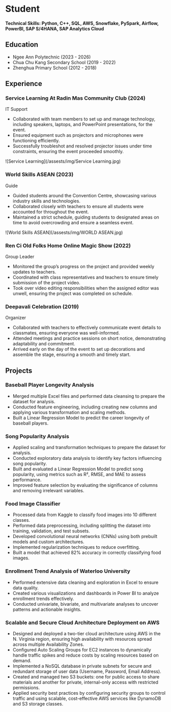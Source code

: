 # Student

#### Technical Skills: Python, C++, SQL, AWS, Snowflake, PySpark, Airflow, PowerBI, SAP S/4HANA, SAP Analytics Cloud

## Education
- Ngee Ann Polytechnic (2023 - 2026)
- Chua Chu Kang Secondary School (2019 - 2022)		 
- Zhenghua Primary School (2012 - 2018)
  

## Experience
### Service Learning At Radin Mas Community Club (2024)
IT Support

- Collaborated with team members to set up and manage technology, including speakers, laptops, and PowerPoint presentations, for the event.
- Ensured equipment such as projectors and microphones were functioning efficiently.
- Successfully troubleshot and resolved projector issues under time constraints, ensuring the event proceeded smoothly.

![Service Learning](/assests/img/Service Learning.jpg)

### World Skills ASEAN (2023)
Guide

- Guided students around the Convention Centre, showcasing various industry skills and technologies.
- Collaborated closely with teachers to ensure all students were accounted for throughout the event.
- Maintained a strict schedule, guiding students to designated areas on time to avoid overcrowding and ensure a seamless event.

![World Skills ASEAN](/assests/img/WORLD ASEAN.jpg)

### Ren Ci Old Folks Home Online Magic Show (2022)
Group Leader

- Monitored the group’s progress on the project and provided weekly updates to teachers.
- Coordinated with class representatives and teachers to ensure timely submission of the project video.
- Took over video editing responsibilities when the assigned editor was unwell, ensuring the project was completed on schedule.

### Deepavali Celebration (2019)
Organizer

- Collaborated with teachers to effectively communicate event details to classmates, ensuring everyone was well-informed.
- Attended meetings and practice sessions on short notice, demonstrating adaptability and commitment.
- Arrived early on the day of the event to set up decorations and assemble the stage, ensuring a smooth and timely start.


## Projects
### Baseball Player Longevity Analysis
- Merged multiple Excel files and performed data cleansing to prepare the dataset for analysis.
- Conducted feature engineering, including creating new columns and applying various transformation and scaling methods.
- Built a Linear Regression Model to predict the career longevity of baseball players.

### Song Popularity Analysis
- Applied scaling and transformation techniques to prepare the dataset for analysis.
- Conducted exploratory data analysis to identify key factors influencing song popularity.
- Built and evaluated a Linear Regression Model to predict song popularity, using metrics such as R², RMSE, and MAE to assess performance.
- Improved feature selection by evaluating the significance of columns and removing irrelevant variables.

### Food Image Classifier
- Processed data from Kaggle to classify food images into 10 different classes.
- Performed data preprocessing, including splitting the dataset into training, validation, and test subsets.
- Developed convolutional neural networks (CNNs) using both prebuilt models and custom architectures.
- Implemented regularization techniques to reduce overfitting.
- Built a model that achieved 82% accuracy in correctly classifying food images.

### Enrollment Trend Analysis of Waterloo University
- Performed extensive data cleaning and exploration in Excel to ensure data quality.
- Created various visualizations and dashboards in Power BI to analyze enrollment trends effectively.
- Conducted univariate, bivariate, and multivariate analyses to uncover patterns and actionable insights.

### Scalable and Secure Cloud Architecture Deployment on AWS
- Designed and deployed a two-tier cloud architecture using AWS in the N. Virginia region, ensuring high availability with resources spread across multiple Availability Zones.
- Configured Auto Scaling Groups for EC2 instances to dynamically handle traffic spikes and reduce costs by scaling resources based on demand.
- Implemented a NoSQL database in private subnets for secure and redundant storage of user data (Username, Password, Email Address).
- Created and managed two S3 buckets: one for public access to share materials and another for private, internal-only access with restricted permissions.
- Applied security best practices by configuring security groups to control traffic and using scalable, cost-effective AWS services like DynamoDB and S3 storage classes.
